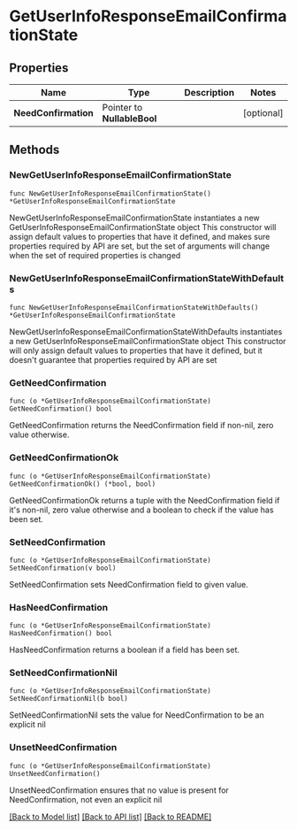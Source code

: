 # GetUserInfoResponseEmailConfirmationState

## Properties

Name | Type | Description | Notes
------------ | ------------- | ------------- | -------------
**NeedConfirmation** | Pointer to **NullableBool** |  | [optional] 

## Methods

### NewGetUserInfoResponseEmailConfirmationState

`func NewGetUserInfoResponseEmailConfirmationState() *GetUserInfoResponseEmailConfirmationState`

NewGetUserInfoResponseEmailConfirmationState instantiates a new GetUserInfoResponseEmailConfirmationState object
This constructor will assign default values to properties that have it defined,
and makes sure properties required by API are set, but the set of arguments
will change when the set of required properties is changed

### NewGetUserInfoResponseEmailConfirmationStateWithDefaults

`func NewGetUserInfoResponseEmailConfirmationStateWithDefaults() *GetUserInfoResponseEmailConfirmationState`

NewGetUserInfoResponseEmailConfirmationStateWithDefaults instantiates a new GetUserInfoResponseEmailConfirmationState object
This constructor will only assign default values to properties that have it defined,
but it doesn't guarantee that properties required by API are set

### GetNeedConfirmation

`func (o *GetUserInfoResponseEmailConfirmationState) GetNeedConfirmation() bool`

GetNeedConfirmation returns the NeedConfirmation field if non-nil, zero value otherwise.

### GetNeedConfirmationOk

`func (o *GetUserInfoResponseEmailConfirmationState) GetNeedConfirmationOk() (*bool, bool)`

GetNeedConfirmationOk returns a tuple with the NeedConfirmation field if it's non-nil, zero value otherwise
and a boolean to check if the value has been set.

### SetNeedConfirmation

`func (o *GetUserInfoResponseEmailConfirmationState) SetNeedConfirmation(v bool)`

SetNeedConfirmation sets NeedConfirmation field to given value.

### HasNeedConfirmation

`func (o *GetUserInfoResponseEmailConfirmationState) HasNeedConfirmation() bool`

HasNeedConfirmation returns a boolean if a field has been set.

### SetNeedConfirmationNil

`func (o *GetUserInfoResponseEmailConfirmationState) SetNeedConfirmationNil(b bool)`

 SetNeedConfirmationNil sets the value for NeedConfirmation to be an explicit nil

### UnsetNeedConfirmation
`func (o *GetUserInfoResponseEmailConfirmationState) UnsetNeedConfirmation()`

UnsetNeedConfirmation ensures that no value is present for NeedConfirmation, not even an explicit nil

[[Back to Model list]](../README.md#documentation-for-models) [[Back to API list]](../README.md#documentation-for-api-endpoints) [[Back to README]](../README.md)


